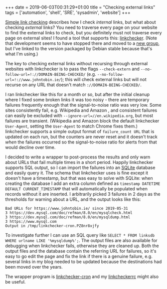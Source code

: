 +++
date = 2019-06-03T00:31:29+01:00
title = "Checking external links"
tags = ['automation', 'shell', 'SRE', 'sysadmin', 'website']
+++

[Simple link checking](/blog/simple_link_checking/) describes how I check
*internal* links, but what about checking *external* links?  You need to
traverse every page on your website to find the external links to check, but you
definitely must not traverse every page on external sites!  I found a tool that
supports this: [linkchecker](https://wummel.github.io/linkchecker/).  (Note that
development seems to have stopped there and moved to a [new
group](https://github.com/linkchecker/linkchecker), but I've linked to the
version packaged by Debian stable because that's what I'm using.)

The key to checking external links without recursing through external websites
with linkchecker is to pass the flags `--check-extern` and
`--no-follow-url=!://DOMAIN-BEING-CHECKED/` (e.g.
`--no-follow-url=!://www.johntobin.ie/`); this will check external links but
will not recurse on any URL that doesn't match `://DOMAIN-BEING-CHECKED/`.

I ran linkchecker like this for a month or so, but after the initial cleanup
where I fixed some broken links it was too noisy - there are temporary failures
frequently enough that the signal-to-noise ratio was very low.  Some sites
consistently fail, e.g. Wikipedia and Amazon , and consistent failures can
easily be excluded with `--ignore-url=//en.wikipedia.org`, but most failures are
transient.  (Wikipedia and Amazon block the default linkchecker `User-Agent`,
setting the `User-Agent` to match Chrome fixes them.)  linkchecker supports a
simple output format of `failure_count URL` that is updated on each run, but the
counters are never reset and it doesn't track *when* the failures occurred so
the signal-to-noise ratio for alerts from that would decline over time.

I decided to write a wrapper to post-process the results and only warn about
URLs that fail multiple times in a short period.  Happily linkchecker supports
SQL output, so I can import the failures into an
[SQLite](https://www.sqlite.org/index.html) database and easily query it.  The
schema that linkchecker uses is fine except it doesn't have a timestamp, but
that was easy to solve with SQLite: when creating the database I add an extra
column defined as `timestamp DATETIME DEFAULT CURRENT_TIMESTAMP` that will
automatically be populated when records without it are inserted.  I arbitrarily
picked 3 failures in 2 days as the thresholds for warning about a URL, and the
output looks like this:

```
Bad URLs for https://www.johntobin.ie/ since 2019-05-31
3 https://dev.mysql.com/doc/refman/8.0/en/mysqlcheck.html
3 https://dev.mysql.com/doc/refman/8.0/en/mysqldump.html
3 https://www.mysql.com
Output in /tmp/linkchecker-cron.PZ8nr8xjfy
```

To investigate further I can use an SQL query like `SELECT * FROM linksdb WHERE
urlname LIKE '%mysqldump%';`.  The output files are also available for debugging
when linkchecker fails, otherwise they are cleaned up.  Both the output files
and the database contain the referring URL for failures, so it's easy to go edit
the page and fix the link if there is a genuine failure, e.g. several links in
my blog needed to be updated because the destinations had been moved over the
years.

The wrapper program is
[linkchecker-cron](https://github.com/tobinjt/bin/blob/master/linkchecker-cron)
and my
[linkcheckerrc](https://github.com/tobinjt/dotfiles/blob/master/.linkchecker/linkcheckerrc)
might also be useful.
